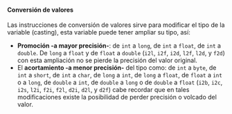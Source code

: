 #### Conversión de valores

 
Las instrucciones de conversión de valores sirve para modificar el tipo de la variable (casting), esta variable puede tener ampliar su tipo, así: 

* **Promoción -a mayor precisión-**: de `int` a `long`, de `int` a `float`, de `int` a `double`. De `long` a `float` y de `float` a `double` (`i2l`, `i2f`, `i2d`, `l2f`, `l2d`, y `f2d`) con esta ampliación no se pierde la precisión del valor original. 
*  El **acortamiento -a menor precisión-** del tipo como: de `int` a `byte`, de `int` a `short`, de `int` a `char`, de `long` a `int`, de `long` a `float`, de `float` a `int` o a `long`, de `double` a `int`, de `double` a `long` o de `double` a `float` (`i2b`, `i2c`, `i2s`, `l2i`, `f2i`, `f2l`, `d2i`, `d2l`, y `d2f`) cabe recordar que en tales modificaciones existe la posibilidad de perder precisión o volcado del valor.

